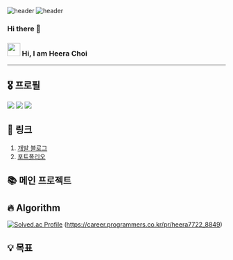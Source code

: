 ![header](https://capsule-render.vercel.app/api?type=waving&color=auto&height=300&section=header&text=Hi!%👋%I%AM%HEERA%CHOI&fontSize=60)
![header](https://capsule-render.vercel.app/api?type=wave&color=auto&height=300&section=header&text=Hi!%I%AM%HEERA&fontSize=90)


### Hi there 👋

<!--
**heerachoi/heerachoi** is a ✨ _special_ ✨ repository because its `README.md` (this file) appears on your GitHub profile.

Here are some ideas to get you started:

- 🔭 I’m currently working on ...
- 🌱 I’m currently learning ...
- 👯 I’m looking to collaborate on ...
- 🤔 I’m looking for help with ...
- 💬 Ask me about ...
- 📫 How to reach me: ...
- 😄 Pronouns: ...
- ⚡ Fun fact: ...
-->


### <img src="https://raw.githubusercontent.com/MartinHeinz/MartinHeinz/master/wave.gif" width="30px"> Hi, I am Heera Choi

-----

## 🎖️ 프로필
![](http://github-profile-summary-cards.vercel.app/api/cards/profile-details?username=heerachoi&theme=dracula)
![](http://github-profile-summary-cards.vercel.app/api/cards/most-commit-language?username=heerachoi&theme=dracula)
![](http://github-profile-summary-cards.vercel.app/api/cards/productive-time?username=heerachoi&theme=dracula&utcOffset=8)


## 🔗 링크

1. [개발 블로그](https://codesign.tistory.com/)
2. [포트폴리오](https://heerachoi-portfolio.netlify.app/)



## 📚 메인 프로젝트




## 🔥 Algorithm
[![Solved.ac Profile](http://mazassumnida.wtf/api/v2/generate_badge?boj=heera7722)](https://solved.ac/heera7722/)
(https://career.programmers.co.kr/pr/heera7722_8849)

## 💡 목표

